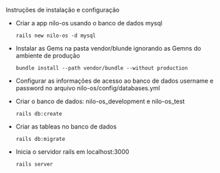 Instruções de instalação e configuração
<ul>
<li>
<p>Criar a app nilo-os usando o banco de dados mysql</p>
<code>rails new nilo-os -d mysql</code>
</li>
<li>
<p>Instalar as Gems na pasta vendor/blunde ignorando as Gemns do ambiente de produção</p>
<code>bundle install --path vendor/bundle --without production</code>
</li>
<li>
<p>Configurar as informações de acesso ao banco de dados username e password no arquivo nilo-os/config/databases.yml</p>
</li>
<li>
<p>Criar o banco de dados: nilo-os_development e nilo-os_test</p>
<code>rails db:create</code>
</li>
<li>
<p>Criar as tableas no banco de dados</p>
<code>rails db:migrate</code>
</li>
<li>
<p>Inicia o servidor rails em localhost:3000</p>
<code>rails server</code>
</li>
</ul>
